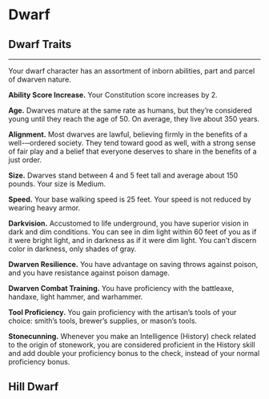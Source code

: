 # Dwarf
## Dwarf Traits
- - -
Your dwarf character has an assortment of inborn abilities, part and parcel of dwarven nature. 

**Ability Score Increase.** Your Constitution score increases by 2. 

**Age.** Dwarves mature at the same rate as humans, but they’re considered young until they reach the age of 50. On average, they live about 350 years. 

**Alignment.** Most dwarves are lawful, believing firmly in the benefits of a well-­‐‑ordered society. They tend toward good as well, with a strong sense of fair play and a belief that everyone deserves to share in the benefits of a just order. 

**Size.** Dwarves stand between 4 and 5 feet tall and average about 150 pounds. Your size is Medium. 

**Speed.** Your base walking speed is 25 feet. Your speed is not reduced by wearing heavy armor. 

**Darkvision.** Accustomed to life underground, you have superior vision in dark and dim conditions. You can see in dim light within 60 feet of you as if it were bright light, and in darkness as if it were dim light. You can’t discern color in darkness, only shades of gray. 

**Dwarven Resilience.** You have advantage on saving throws against poison, and you have resistance against poison damage.

**Dwarven Combat Training.** You have proficiency with the battleaxe, handaxe, light hammer, and warhammer.

**Tool Proficiency.** You gain proficiency with the artisan’s tools of your choice: smith’s tools, brewer’s supplies, or mason’s tools. 

**Stonecunning.** Whenever you make an Intelligence (History) check related to the origin of stonework, you are considered proficient in the History skill and add double your proficiency bonus to the check, instead of your normal proficiency bonus. 

## Hill Dwarf 


